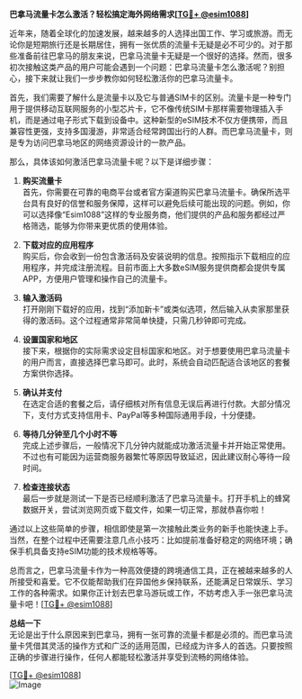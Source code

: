 **巴拿马流量卡怎么激活？轻松搞定海外网络需求[[TG💪+ @esim1088](https://t.me/s/esim1088)]**

近年来，随着全球化的加速发展，越来越多的人选择出国工作、学习或旅游。而无论你是短期旅行还是长期居住，拥有一张优质的流量卡无疑是必不可少的。对于那些准备前往巴拿马的朋友来说，巴拿马流量卡无疑是一个很好的选择。然而，很多初次接触这类产品的用户可能会遇到一个问题：巴拿马流量卡怎么激活呢？别担心，接下来就让我们一步步教你如何轻松激活你的巴拿马流量卡。

首先，我们需要了解什么是流量卡以及它与普通SIM卡的区别。流量卡是一种专门用于提供移动互联网服务的小型芯片卡，它不像传统SIM卡那样需要物理插入手机，而是通过电子形式下载到设备中。这种新型的eSIM技术不仅方便携带，而且兼容性更强，支持多国漫游，非常适合经常跨国出行的人群。而巴拿马流量卡，则是专为访问巴拿马地区的网络资源设计的一款产品。

那么，具体该如何激活巴拿马流量卡呢？以下是详细步骤：

1. **购买流量卡**  
   首先，你需要在可靠的电商平台或者官方渠道购买巴拿马流量卡。确保所选平台具有良好的信誉和服务保障，这样可以避免后续可能出现的问题。例如，你可以选择像“Esim1088”这样的专业服务商，他们提供的产品和服务都经过严格筛选，能够为你带来更优质的使用体验。

2. **下载对应的应用程序**  
   购买后，你会收到一份包含激活码及安装说明的信息。按照指示下载相应的应用程序，并完成注册流程。目前市面上大多数eSIM服务提供商都会提供专属APP，方便用户管理和操作自己的流量卡。

3. **输入激活码**  
   打开刚刚下载好的应用，找到“添加新卡”或类似选项，然后输入从卖家那里获得的激活码。这个过程通常非常简单快捷，只需几秒钟即可完成。

4. **设置国家和地区**  
   接下来，根据你的实际需求设定目标国家和地区。对于想要使用巴拿马流量卡的用户而言，直接选择巴拿马即可。此时，系统会自动匹配适合该地区的套餐方案供你选择。

5. **确认并支付**  
   在选定合适的套餐之后，请仔细核对所有信息无误后再进行付款。大部分情况下，支付方式支持信用卡、PayPal等多种国际通用手段，十分便捷。

6. **等待几分钟至几个小时不等**  
   完成上述步骤后，一般情况下几分钟内就能成功激活流量卡并开始正常使用。不过也有可能因为运营商服务器繁忙等原因导致延迟，因此建议耐心等待一段时间。

7. **检查连接状态**  
   最后一步就是测试一下是否已经顺利激活了巴拿马流量卡。打开手机上的蜂窝数据开关，尝试浏览网页或下载文件，如果一切正常，那就恭喜你啦！

通过以上这些简单的步骤，相信即使是第一次接触此类业务的新手也能快速上手。当然，在整个过程中还需要注意几点小技巧：比如提前准备好稳定的网络环境；确保手机具备支持eSIM功能的技术规格等等。

总而言之，巴拿马流量卡作为一种高效便捷的跨境通信工具，正在被越来越多的人所接受和喜爱。它不仅能帮助我们在异国他乡保持联系，还能满足日常娱乐、学习工作的各种需求。如果你正计划去巴拿马游玩或工作，不妨考虑入手一张巴拿马流量卡吧！[[TG💪+ @esim1088](https://t.me/s/esim1088)]

**总结一下**  
无论是出于什么原因来到巴拿马，拥有一张可靠的流量卡都是必须的。而巴拿马流量卡凭借其灵活的操作方式和广泛的适用范围，已经成为许多人的首选。只要按照正确的步骤进行操作，任何人都能轻松激活并享受到流畅的网络体验。

[[TG💪+ @esim1088](https://t.me/s/esim1088)]  
![Image](https://i.postimg.cc/4NQfJmqS/Snipaste-2025-05-13-00-14-12.png)